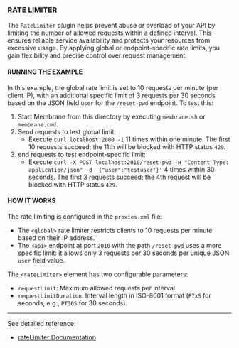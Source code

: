 ### RATE LIMITER

The `RateLimiter` plugin helps prevent abuse or overload of your API by limiting the number of allowed requests within a defined interval. This ensures reliable service availability and protects your resources from excessive usage. By applying global or endpoint-specific rate limits, you gain flexibility and precise control over request management.

#### RUNNING THE EXAMPLE

In this example, the global rate limit is set to 10 requests per minute (per client IP), with an additional specific limit of 3 requests per 30 seconds based on the JSON field `user` for the `/reset-pwd` endpoint. To test this:

1. Start Membrane from this directory by executing `membrane.sh` or `membrane.cmd`.
2. Send requests to test global limit:
    - Execute `curl localhost:2000 -I` 11 times within one minute. The first 10 requests succeed; the 11th will be blocked with HTTP status `429`.
3. end requests to test endpoint-specific limit:
    - Execute `curl -X POST localhost:2010/reset-pwd -H "Content-Type: application/json" -d '{"user":"testuser"}'` 4 times within 30 seconds. The first 3 requests succeed; the 4th request will be blocked with HTTP status `429`.

#### HOW IT WORKS

The rate limiting is configured in the `proxies.xml` file:

- The `<global>` rate limiter restricts clients to 10 requests per minute based on their IP address.
- The `<api>` endpoint at port `2010` with the path `/reset-pwd` uses a more specific limit: it allows only 3 requests per 30 seconds per unique JSON `user` field value.

The `<rateLimiter>` element has two configurable parameters:

- `requestLimit`: Maximum allowed requests per interval.
- `requestLimitDuration`: Interval length in ISO-8601 format (`PTxS` for seconds, e.g., `PT30S` for 30 seconds).

---
See detailed reference:
- [rateLimiter Documentation](https://membrane-soa.org/api-gateway-doc/current/configuration/reference/rateLimiter.htm)

